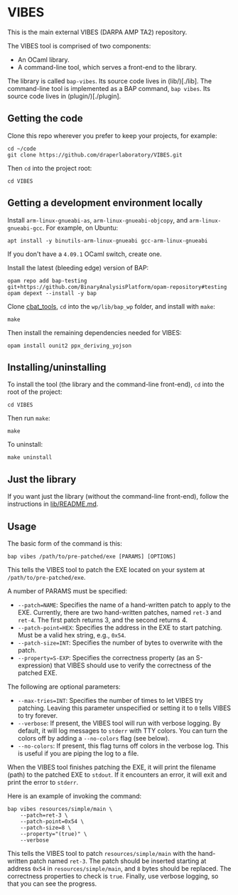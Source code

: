 # VIBES

This is the main external VIBES (DARPA AMP TA2) repository.

The VIBES tool is comprised of two components:

* An OCaml library.
* A command-line tool, which serves a front-end to the library. 

The library is called `bap-vibes`. Its source code lives in (lib/)[./lib]. 
The command-line tool is implemented as a BAP command, `bap vibes`. Its 
source code lives in (plugin/)[./plugin].


## Getting the code

Clone this repo wherever you prefer to keep your projects, for example:

    cd ~/code
    git clone https://github.com/draperlaboratory/VIBES.git

Then `cd` into the project root:

    cd VIBES


## Getting a development environment locally

Install `arm-linux-gnueabi-as`, `arm-linux-gnueabi-objcopy`, and
`arm-linux-gnueabi-gcc`. For example, on Ubuntu:

    apt install -y binutils-arm-linux-gnueabi gcc-arm-linux-gnueabi

If you don't have a `4.09.1` OCaml switch, create one.

Install the latest (bleeding edge) version of BAP:

    opam repo add bap-testing git+https://github.com/BinaryAnalysisPlatform/opam-repository#testing
    opam depext --install -y bap

Clone [cbat_tools](https://github.com/draperlaboratory/cbat_tools), `cd`
into the `wp/lib/bap_wp` folder, and install with `make`:

    make

Then install the remaining dependencies needed for VIBES:

    opam install ounit2 ppx_deriving_yojson


## Installing/uninstalling

To install the tool (the library and the command-line front-end), `cd` into
the root of the project:

    cd VIBES

Then run `make`:

    make

To uninstall:

    make uninstall


## Just the library

If you want just the library (without the command-line front-end), follow
the instructions in [lib/README.md](./lib/README.md).


## Usage

The basic form of the command is this:

    bap vibes /path/to/pre-patched/exe [PARAMS] [OPTIONS]

This tells the VIBES tool to patch the EXE located on your system at
`/path/to/pre-patched/exe`.

A number of PARAMS must be specified:

* `--patch=NAME`:
  Specifies the name of a hand-written patch to apply to the EXE.
  Currently, there are two hand-written patches, named `ret-3` and `ret-4`.
  The first patch returns 3, and the second returns 4.
* `--patch-point=HEX`:
  Specifies the address in the EXE to start patching. Must be a valid hex
  string, e.g., `0x54`.
* `--patch-size=INT`:
  Specifies the number of bytes to overwrite with the patch.
* `--property=S-EXP`:
  Specifies the correctness property (as an S-expression) that VIBES should
  use to verify the correctness of the patched EXE.

The following are optional parameters:

* `--max-tries=INT`:
  Specifies the number of times to let VIBES try patching. Leaving this
  parameter unspecified or setting it to `0` tells VIBES to try forever.
* `--verbose`:
  If present, the VIBES tool will run with verbose logging. By default, it
  will log messages to `stderr` with TTY colors. You can turn the colors off
  by adding a `--no-colors` flag (see below).
* `--no-colors`:
  If present, this flag turns off colors in the verbose log. This is useful
  if you are piping the log to a file.

When the VIBES tool finishes patching the EXE, it will print the
filename (path) to the patched EXE to `stdout`. If it encounters an error,
it will exit and print the error to `stderr`.

Here is an example of invoking the command:

    bap vibes resources/simple/main \
        --patch=ret-3 \
        --patch-point=0x54 \
        --patch-size=8 \
        --property="(true)" \
        --verbose

This tells the VIBES tool to patch `resources/simple/main` with the
hand-written patch named `ret-3`. The patch should be inserted starting at
address `0x54` in `resources/simple/main`, and `8` bytes should be replaced.
The correctness properties to check is `true`. Finally, use verbose logging,
so that you can see the progress.
